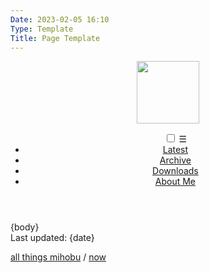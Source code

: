```yaml
---
Date: 2023-02-05 16:10
Type: Template
Title: Page Template
---
```


<!DOCTYPE html>
<html lang="en">

<head>
  <title>{weblog-title}{separator}{post-title}</title>
  <meta charset="utf-8">
  <meta name="viewport" content="width=device-width, initial-scale=1">
  <style>
@import url("https://mihobu.github.io/mihobu.omg.lol/weblog/common/weblog-global.css");
  </style>
</head>

<body>

  <header>
    <div id="roundel"><img src="https://mihobu.github.io/mihobu.omg.lol/weblog/common/mb-roundel.png" height="100"/></div>
    <nav class="navbar">
      <ul class="nav-links">
        <input type="checkbox" id="checkbox_toggle" />
        <label for="checkbox_toggle" class="hamburger">☰</label>
        <!-- NAVIGATION MENUS -->
        <div class="menu">
          <li><a href="/">Latest</a></li>
          <li><a href="/archive">Archive</a></li>
          <li><a href="/downloads">Downloads</a></li>
          <li><a href="/about">About Me</a></li>
        </div>
      </ul>
    </nav>
  </header>

  <main>
    <article>
{body}
    </article>
    <aside class="post-info">
      <i class="fa-solid fa-clock"></i> Last updated: {date}
    </aside>
  </main>

  <footer>
    <p><a href="https://mihobu.monkeywalk.com/">all things mihobu</a> / <a href="https://mihobu.monkeywalk.com/now">now</a></p>
  </footer>

</body>
<script>
var hc = 0;
const navItems = document.querySelectorAll("nav a");
loc = window.location.href.toString().split(window.location.host)[1];
if ( loc == "/" ) { navItems[0].parentElement.className = "current"; }
else if ( loc == "/archive" ) { navItems[1].parentElement.className = "current"; }
else if ( loc == "/downloads" ) { navItems[2].parentElement.className = "current"; }
else if ( loc == "/about" ) { navItems[3].parentElement.className = "current"; }
</script>
</html>
